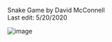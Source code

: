 Snake Game by David McConnell  
Last edit: 5/20/2020

![image](https://user-images.githubusercontent.com/59485598/82461095-a05a0680-9a7f-11ea-968c-b4016b05c530.png)
